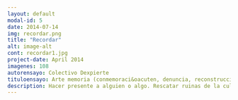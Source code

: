 ```yaml
---
layout: default
modal-id: 5
date: 2014-07-14
img: recordar.png
title: "Recordar"
alt: image-alt
cont: recordar1.jpg
project-date: April 2014
imagenes: 108
autorensayo: Colectivo Dexpierte
tituloensayo: Arte memoria (conmemoraci&oacuten, denuncia, reconstrucci&oacuten)
description: Hacer presente a alguien o algo. Rescatar ruinas de la cultura. No olvidar a las víctimas y victimarios de los Estados, imperios y corporaciones en América Latina. Volver a pasar por el corazón nuestras victorias y resistencias contra la colonización.
---
```

